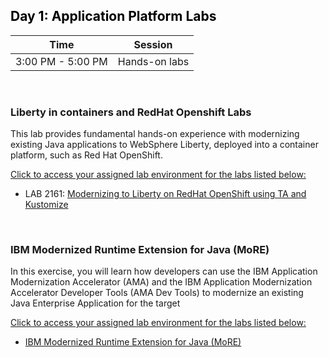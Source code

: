 
<h2 style="color:black">Day 1: Application Platform Labs</h2>

Time | Session 
--------------|----------
3:00 PM - 5:00 PM | Hands-on labs


<br/>


### Liberty in containers and RedHat Openshift Labs

This lab provides fundamental hands-on experience with modernizing existing Java applications to WebSphere Liberty, deployed into a container platform, such as Red Hat OpenShift. 

  [Click to access your assigned lab environment for the labs listed below:](resources/ECCTY%20Herndon%202025%20-%20Modernizing%20to%20Liberty%20-%20Email%20and%20URLs.pdf)

  - LAB 2161: [Modernizing to Liberty on RedHat OpenShift using TA and Kustomize](https://github.com/IBMTechSales/liberty-containers-deployment-labs/tree/master/2161_1-Deploy-Liberty-OCP)
  
   
 <br/>

### IBM Modernized Runtime Extension for Java (MoRE)

In this exercise, you will learn how developers can use the IBM Application Modernization Accelerator (AMA) and the IBM Application Modernization Accelerator Developer Tools (AMA Dev Tools) to modernize an existing Java Enterprise Application for the target 
   
  [Click to access your assigned lab environment for the labs listed below:](resources/mOre%20Workshop%20herndon%202025.pdf)
   
  - [IBM Modernized Runtime Extension for Java (MoRE)](https://github.com/LarsBesselmann/MoRE_WhereAMI_Lab)
    
	
 <br/>
